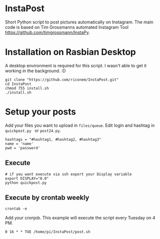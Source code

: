 # InstaPost
Short Python script to post pictures automatically on Instagram.
The main code is based on Tim Grossmanns automated Instagram Tool https://github.com/timgrossmann/InstaPy.

# Installation on Rasbian Desktop
A desktop environment is required for this script. I wasn't able to get it working in the background. :D
```
git clone "https://github.com/riconem/InstaPost.git"
cd InstaPost
chmod 755 install.sh
./install.sh
```
# Setup your posts
Add your files you want to upload in ```files/queue```.
Edit login and hashtag in ```quickpost.py ``` or ```post24.py```.
```
hashtags = "#hashtag1, #hashtag2, #hashtag3"
name = 'name'
pwd = 'password'
```
## Execute
```
# if you want execute via ssh export your Display variable
export DISPLAY="0.0"
python quickpost.py
```
## Execute by crontab weekly
```
crontab -e
```
Add your cronjob. This example will execute the script every Tuesday on 4 PM. 
```
0 16 * * TUE /home/pi/InstaPost/post.sh
```
